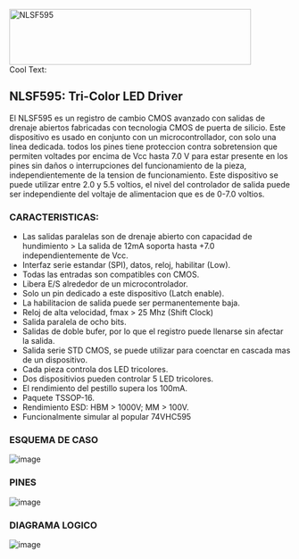 <a href="https://cooltext.com"><img src="https://images.cooltext.com/5620455.png" width="433" height="100" alt="NLSF595" /></a> <br /><a href="http://es.cooltext.com" target="_top"><img src="https://cooltext.com/images/ct_pixel.gif" width="80" height="15" alt="Cool Text: Generador de Logotipos y Gráficos." border="0" /></a>

## NLSF595: Tri-Color LED Driver
El NLSF595 es un registro de cambio CMOS avanzado con salidas de drenaje abiertos fabricadas con tecnologia CMOS de puerta de silicio. Este dispositivo es usado en conjunto con un microcontrollador, con solo una linea dedicada. todos los pines tiene proteccion contra sobretension que permiten voltades por encima de Vcc hasta 7.0 V para estar presente en los pines sin daños o interrupciones del funcionamiento de la pieza, independientemente de la tension de funcionamiento. Este dispositivo se puede utilizar entre 2.0 y 5.5 voltios, el nivel del controlador de salida puede ser independiente del voltaje de alimentacion que es de 0-7.0 voltios.

### CARACTERISTICAS:
- Las salidas paralelas son de drenaje abierto con capacidad de hundimiento > La salida de 12mA soporta hasta +7.0 independientemente de Vcc.
- Interfaz serie estandar (SPI), datos, reloj, habilitar (Low).
- Todas las entradas son compatibles con CMOS.
- Libera E/S alrededor de un microcontrolador.
- Solo un pin dedicado a este dispositivo (Latch enable).
- La habilitacion de salida puede ser permanentemente baja.
- Reloj de alta velocidad, fmax > 25 Mhz (Shift Clock)
- Salida paralela de ocho bits.
- Salidas de doble bufer, por lo que el registro puede llenarse sin afectar la salida.
- Salida serie STD CMOS, se puede utilizar para coenctar en cascada mas de un dispositivo.
- Cada pieza controla dos LED tricolores.
- Dos dispositivios pueden controlar 5 LED tricolores.
- El rendimiento del pestillo supera los 100mA.
- Paquete TSSOP-16.
- Rendimiento ESD: HBM > 1000V; MM > 100V.
- Funcionalmente simular al popular 74VHC595

### ESQUEMA DE CASO
![image](https://user-images.githubusercontent.com/57473019/191574574-c56abd9a-05c9-4fd6-9b3f-9f1c0cd93e96.png)

### PINES
![image](https://i.ibb.co/W5T0FZP/pines.png)

### DIAGRAMA LOGICO
![image](https://i.ibb.co/db3ycJt/diagrama-logico.png)

